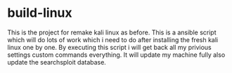 # build-linux
This is the project for remake kali linux as before. This is a ansible script which will do lots of work which i need to do after installing the fresh kali linux one by one. By executing this script i will get back all my privious settings custom commands everything. It will update my machine fully also update the searchsploit database.
